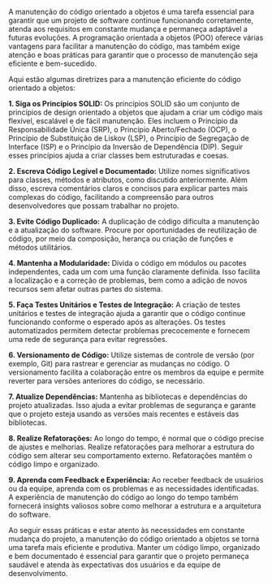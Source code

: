 A manutenção do código orientado a objetos é uma tarefa essencial para garantir que um projeto de software continue funcionando corretamente, atenda aos requisitos em constante mudança e permaneça adaptável a futuras evoluções. A programação orientada a objetos (POO) oferece várias vantagens para facilitar a manutenção do código, mas também exige atenção e boas práticas para garantir que o processo de manutenção seja eficiente e bem-sucedido.

Aqui estão algumas diretrizes para a manutenção eficiente do código orientado a objetos:

**1. Siga os Princípios SOLID:**
Os princípios SOLID são um conjunto de princípios de design orientado a objetos que ajudam a criar um código mais flexível, escalável e de fácil manutenção. Eles incluem o Princípio da Responsabilidade Única (SRP), o Princípio Aberto/Fechado (OCP), o Princípio de Substituição de Liskov (LSP), o Princípio de Segregação de Interface (ISP) e o Princípio da Inversão de Dependência (DIP). Seguir esses princípios ajuda a criar classes bem estruturadas e coesas.

**2. Escreva Código Legível e Documentado:**
Utilize nomes significativos para classes, métodos e atributos, como discutido anteriormente. Além disso, escreva comentários claros e concisos para explicar partes mais complexas do código, facilitando a compreensão para outros desenvolvedores que possam trabalhar no projeto.

**3. Evite Código Duplicado:**
A duplicação de código dificulta a manutenção e a atualização do software. Procure por oportunidades de reutilização de código, por meio da composição, herança ou criação de funções e métodos utilitários.

**4. Mantenha a Modularidade:**
Divida o código em módulos ou pacotes independentes, cada um com uma função claramente definida. Isso facilita a localização e a correção de problemas, bem como a adição de novos recursos sem afetar outras partes do sistema.

**5. Faça Testes Unitários e Testes de Integração:**
A criação de testes unitários e testes de integração ajuda a garantir que o código continue funcionando conforme o esperado após as alterações. Os testes automatizados permitem detectar problemas precocemente e fornecem uma rede de segurança para evitar regressões.

**6. Versionamento de Código:**
Utilize sistemas de controle de versão (por exemplo, Git) para rastrear e gerenciar as mudanças no código. O versionamento facilita a colaboração entre os membros da equipe e permite reverter para versões anteriores do código, se necessário.

**7. Atualize Dependências:**
Mantenha as bibliotecas e dependências do projeto atualizadas. Isso ajuda a evitar problemas de segurança e garante que o projeto esteja usando as versões mais recentes e estáveis das bibliotecas.

**8. Realize Refatorações:**
Ao longo do tempo, é normal que o código precise de ajustes e melhorias. Realize refatorações para melhorar a estrutura do código sem alterar seu comportamento externo. Refatorações mantêm o código limpo e organizado.

**9. Aprenda com Feedback e Experiência:**
Ao receber feedback de usuários ou da equipe, aprenda com os problemas e as necessidades identificadas. A experiência de manutenção do código ao longo do tempo também fornecerá insights valiosos sobre como melhorar a estrutura e a arquitetura do software.

Ao seguir essas práticas e estar atento às necessidades em constante mudança do projeto, a manutenção do código orientado a objetos se torna uma tarefa mais eficiente e produtiva. Manter um código limpo, organizado e bem documentado é essencial para garantir que o projeto permaneça saudável e atenda às expectativas dos usuários e da equipe de desenvolvimento.